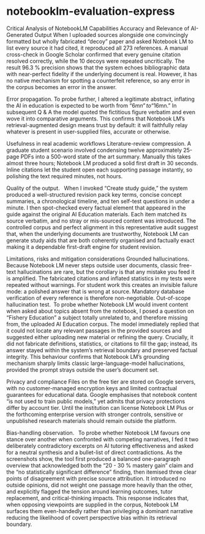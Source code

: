 # notebooklm-evaluation-express
Critical Analysis of NotebookLM Capabilities
Accuracy and Relevance of AI-Generated Output
When I uploaded sources alongside one convincingly formatted but wholly fabricated “decoy” paper and asked Notebook LM to list every source it had cited, it reproduced all 273 references. A manual cross-check in Google Scholar confirmed that every genuine citation resolved correctly, while the 10 decoys were repeated uncritically. The result 96.3 % precision shows that the system echoes bibliographic data with near-perfect fidelity if the underlying document is real. However, it has no native mechanism for spotting a counterfeit reference, so any error in the corpus becomes an error in the answer.

Error propagation.
To probe further, I altered a legitimate abstract, inflating the AI in education is expected to be worth from “$6mn” to “$16mn.” In subsequent Q & A the model quoted the fictitious figure verbatim and even wove it into comparative arguments. This confirms that Notebook LM’s retrieval-augmented design means trust by default: it will faithfully relay whatever is present in user-supplied files, accurate or otherwise.

Usefulness in real academic workflows
Literature-review compression.
A graduate student scenario involved condensing twelve approximately 25-page PDFs into a 500-word state of the art summary. Manually this takes almost three hours; Notebook LM produced a solid first draft in 30 seconds. Inline citations let the student open each supporting passage instantly, so polishing the text required minutes, not hours.

Quality of the output. 
When I invoked “Create study guide,” the system produced a well-structured revision pack key terms, concise concept summaries, a chronological timeline, and ten self-test questions in under a minute. I then spot-checked every factual element that appeared in the guide against the original AI Education materials. Each item matched its source verbatim, and no stray or mis-sourced content was introduced. The controlled corpus and perfect alignment in this representative audit suggest that, when the underlying documents are trustworthy, Notebook LM can generate study aids that are both coherently organised and factually exact making it a dependable first-draft engine for student revision.

Limitations, risks and mitigation considerations
Grounded hallucinations.
Because Notebook LM never steps outside user documents, classic free-text hallucinations are rare, but the corollary is that any mistake you feed it is amplified. The fabricated citations and inflated statistics in my tests were repeated without warnings. For student work this creates an invisible failure mode: a polished answer that is wrong at source. Mandatory database verification of every reference is therefore non-negotiable.
Out-of-scope hallucination test. To probe whether Notebook LM would invent content when asked about topics absent from the notebook, I posed a question on “Fishery Education” a subject totally unrelated to, and therefore missing from, the uploaded AI Education corpus. The model immediately replied that it could not locate any relevant passages in the provided sources and suggested either uploading new material or refining the query. Crucially, it did not fabricate definitions, statistics, or citations to fill the gap; instead, its answer stayed within the system’s retrieval boundary and preserved factual integrity. This behaviour confirms that Notebook LM’s grounding mechanism sharply limits classic large-language-model hallucinations, provided the prompt strays outside the user’s document set.

Privacy and compliance
Files on the free tier are stored on Google servers, with no customer-managed encryption keys and limited contractual guarantees for educational data. Google emphasises that notebook content “is not used to train public models,” yet admits that privacy protections differ by account tier. Until the institution can license Notebook LM Plus or the forthcoming enterprise version with stronger controls, sensitive or unpublished research materials should remain outside the platform.

Bias-handling observation. 
To probe whether Notebook LM favours one stance over another when confronted with competing narratives, I fed it two deliberately contradictory excerpts on AI tutoring effectiveness and asked for a neutral synthesis and a bullet-list of direct contradictions. As the screenshots show, the tool first produced a balanced one-paragraph overview that acknowledged both the “20 - 30 % mastery gain” claim and the “no statistically significant difference” finding, then itemised three clear points of disagreement with precise source attribution. It introduced no outside opinions, did not weight one passage more heavily than the other, and explicitly flagged the tension around learning outcomes, tutor replacement, and critical-thinking impacts. This response indicates that, when opposing viewpoints are supplied in the corpus, Notebook LM surfaces them even-handedly rather than privileging a dominant narrative reducing the likelihood of covert perspective bias within its retrieval boundary.



























